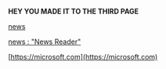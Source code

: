 **HEY YOU MADE IT TO THE THIRD PAGE**

[news](/news/reader.php "News Reader")

[news : "News Reader"](/news/reader.php)

[https://microsoft.com](https://microsoft.com)
